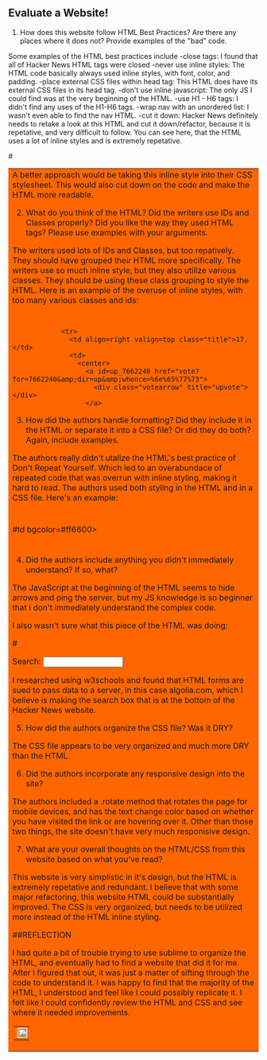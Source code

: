 ## Evaluate a Website! 
 
1) How does this website follow HTML Best Practices? Are there any places where 
it does not?  Provide examples of the "bad" code.

Some examples of the HTML best practices include
	-close tags: I found that all of Hacker News HTML tags were closed
	-never use inline styles: The HTML code basically always used inline styles, with font, color, and padding.
	-place external CSS files within head tag: This HTML does have its external CSS files in its head tag.
	-don't use inline javascript: The only JS I could find was at the very beginning of the HTML.
	-use H1 - H6 tags: I didn't find any uses of the H1-H6 tags.
	-wrap nav with an unordered list: I wasn't even able to find the nav HTML.
	-cut it down: Hacker News definitely needs to retake a look at this HTML and cut it down/refactor, because it is repetative, and very difficult to follow.
You can see here, that the HTML uses a lot of inline styles and is extremely repetative.

#<table border=0 cellpadding=0 cellspacing=0 width="85%" bgcolor=#f6f6ef>
          <tr>
            <td bgcolor=#ff6600>
              <table border=0 cellpadding=0 cellspacing=0 width="100%" style="padding:2px">
A better approach would be taking this inline style into their CSS stylesheet. This would also cut down on the code and make the HTML more readable.
 
2) What do you think of the HTML? Did the writers use IDs and Classes properly? Did you like the way they used HTML tags? Please use examples with your arguments.

The writers used lots of IDs and Classes, but too repatively. They should have grouped their HTML more specifically. The writers use so much inline style, but they also utilize various classes. They should be using these class grouping to style the HTML. Here is an example of the overuse of inline styles, with too many various classes and ids: 

# <tr style="height:5px"></tr>
                <tr>
                  <td align=right valign=top class="title">17.</td>
                  <td>
                    <center>
                      <a id=up_7662240 href="vote?for=7662240&amp;dir=up&amp;whence=%6e%65%77%73">
                        <div class="votearrow" title="upvote"></div>
                      </a>
 
3) How did the authors handle formatting? Did they include it in the HTML or 
separate it into a CSS file? Or did they do both? Again, include examples.

The authors really didn't utalize the HTML's best practice of Don't Repeat Yourself. Which led to an overabundace of repeated code that was overrun with inline styling, making it hard to read. The authors used both styling in the HTML and in a CSS file. Here's an example: 

# <link rel="stylesheet" type="text/css" href="news.css?qs6Q0nW0sAG91G9orYmc">

#td bgcolor=#ff6600>
              <table border=0 cellpadding=0 cellspacing=0 width="100%" style="padding:2px">
                <tr>
                  <td style="width:18px;padding-right:4px"><a href="http://ycombinator.com"><img src="y18.gif" width=18 height=18 style="border:1px #ffffff solid;"></img></a></td>

 
4) Did the authors include anything you didn't immediately understand? 
If so, what?

The JavaScript at the beginning of the HTML seems to hide arrows and ping the server, but my JS knowledge is so beginner that I don't immediately understand the complex code.

I also wasn't sure what this piece of the HTML was doing: 

#<form method=get action="//hn.algolia.com/">Search: <input type=text name="q" value="" size=17></form>

I researched using w3schools and found that HTML forms are sued to pass data to a server, in this case algolia.com, which I believe is making the search box that is at the bottom of the Hacker News website.

 
5) How did the authors organize the CSS file? Was it DRY?

The CSS file appears to be very organized and much more DRY than the HTML.
 
6) Did the authors incorporate any responsive design into the site?

The authors included a .rotate method that rotates the page for mobile devices, and has the text change color based on whether you have visited the link or are hovering over it. Other than those two things, the site doesn't have very much responisive design.
 
7) What are your overall thoughts on the HTML/CSS from this website based on 
what you've read?

This website is very simplistic in it's design, but the HTML is extremely repetative and redundant. I believe that with some major refactoring, this website HTML could be substantially improved. The CSS is very organized, but needs to be utilized more instead of the HTML inline styling.



##REFLECTION

I had quite a bit of trouble trying to use sublime to organize the HTML, and eventually had to find a website that did it for me. After I figured that out, it was just a matter of sifting through the code to understand it. I was happy to find that the majority of the HTML, I understood and feel like I could possibly replicate it. I felt like I could confidently review the HTML and CSS and see where it needed improvements. 
